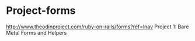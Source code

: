 # Project-forms
http://www.theodinproject.com/ruby-on-rails/forms?ref=lnav Project 1: Bare Metal Forms and Helpers
